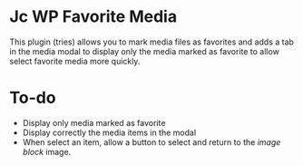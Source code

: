 
# Jc WP Favorite Media

This plugin (tries) allows you to mark media files as favorites and adds a tab in the media modal to display only the media marked as favorite to allow select favorite media more quickly.

# To-do
- Display only media marked as favorite
- Display correctly the media items in the modal
- When select an item, allow a button to select and return to the *image block* image.